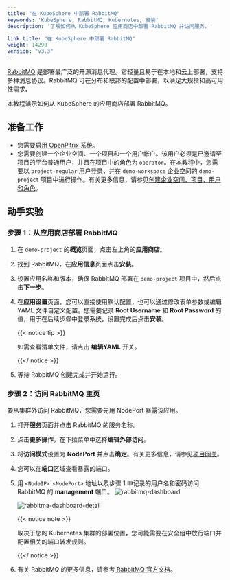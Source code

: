 ```yaml
---
title: "在 KubeSphere 中部署 RabbitMQ"
keywords: 'KubeSphere, RabbitMQ, Kubernetes, 安装'
description: '了解如何从 KubeSphere 应用商店中部署 RabbitMQ 并访问服务。'

link title: "在 KubeSphere 中部署 RabbitMQ"
weight: 14290
version: "v3.3"
---
```

[RabbitMQ](https://www.rabbitmq.com/) 是部署最广泛的开源消息代理。它轻量且易于在本地和云上部署，支持多种消息协议。RabbitMQ 可在分布和联邦的配置中部署，以满足大规模和高可用性需求。

本教程演示如何从 KubeSphere 的应用商店部署 RabbitMQ。

## 准备工作

- 您需要[启用 OpenPitrix 系统](../../../pluggable-components/app-store/)。
- 您需要创建一个企业空间、一个项目和一个用户帐户。该用户必须是已邀请至项目的平台普通用户，并且在项目中的角色为 `operator`。在本教程中，您需要以 `project-regular` 用户登录，并在 `demo-workspace` 企业空间的 `demo-project` 项目中进行操作。有关更多信息，请参见[创建企业空间、项目、用户和角色](../../../quick-start/create-workspace-and-project/)。

## 动手实验

### 步骤 1：从应用商店部署 RabbitMQ

1. 在 `demo-project` 的**概览**页面，点击左上角的**应用商店**。

2. 找到 RabbitMQ，在**应用信息**页面点击**安装**。

3. 设置应用名称和版本，确保 RabbitMQ 部署在 `demo-project` 项目中，然后点击**下一步**。

4. 在**应用设置**页面，您可以直接使用默认配置，也可以通过修改表单参数或编辑 YAML 文件自定义配置。您需要记录 **Root Username** 和 **Root Password** 的值，用于在后续步骤中登录系统。设置完成后点击**安装**。

   {{< notice tip >}}

   如需查看清单文件，请点击 **编辑YAML** 开关。

   {{</ notice >}}

5. 等待 RabbitMQ 创建完成并开始运行。


### 步骤 2：访问 RabbitMQ 主页

要从集群外访问 RabbitMQ，您需要先用 NodePort 暴露该应用。

1. 打开**服务**页面并点击 RabbitMQ 的服务名称。

2. 点击**更多操作**，在下拉菜单中选择**编辑外部访问**。

3. 将**访问模式**设置为 **NodePort** 并点击**确定**。有关更多信息，请参见[项目网关](../../../project-administration/project-gateway/)。

4. 您可以在**端口**区域查看暴露的端口。

5. 用 `<NodeIP>:<NodePort>` 地址以及步骤 1 中记录的用户名和密码访问 RabbitMQ 的 **management** 端口。
   ![rabbitmq-dashboard](/images/docs/v3.x/zh-cn/appstore/built-in-apps/rabbitmq-app/rabbitmq-dashboard.png)

   ![rabbitma-dashboard-detail](/images/docs/v3.x/zh-cn/appstore/built-in-apps/rabbitmq-app/rabbitma-dashboard-detail.png)

   {{< notice note >}}

   取决于您的 Kubernetes 集群的部署位置，您可能需要在安全组中放行端口并配置相关的端口转发规则。

   {{</ notice >}} 

6. 有关 RabbitMQ 的更多信息，请参考[ RabbitMQ 官方文档](https://www.rabbitmq.com/documentation.html)。


